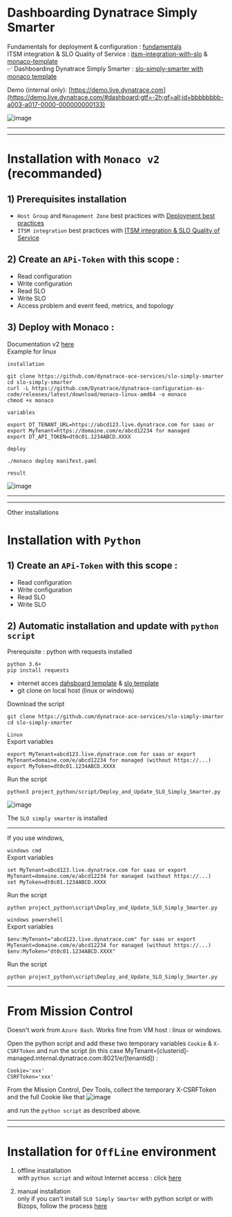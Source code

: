 # Dashboarding Dynatrace Simply Smarter

Fundamentals for deployment & configuration :  [fundamentals](https://github.com/dynatrace-ace-services/fundamentals/blob/main/README.md)    
ITSM integration & SLO Quality of Service : [itsm-integration-with-slo](https://github.com/dynatrace-ace-services/itsm-integration-with-slo#readme) & [monaco-template](https://github.com/dynatrace-ace-services/itsm-integration-with-slo/tree/main/monaco-template)    
✅ Dashboarding Dynatrace Simply Smarter : [slo-simply-smarter with monaco template](https://github.com/dynatrace-ace-services/slo-simply-smarter#readme)  

Demo (internal only): [https://demo.live.dynatrace.com](https://demo.live.dynatrace.com/#dashboard;gtf=-2h;gf=all;id=bbbbbbbb-a003-a017-0000-000000000133)

![image](https://user-images.githubusercontent.com/40337213/217482105-8ad929a7-ce7a-4a7e-b0c4-026886851441.png)

---
---

# Installation with `Monaco v2` (recommanded)

## 1) Prerequisites installation

- `Host Group` and `Management Zone` best practices with [Deployment best practices](https://github.com/dynatrace-ace-services/quickstart-ace-configurator)
- `ITSM integration` best practices with [ITSM integration & SLO Quality of Service](https://github.com/dynatrace-ace-services/easy-itsm-integration/blob/main/Readme.md)


## 2) Create an `APi-Token` with this scope :

 - Read configuration 
 - Write configuration
 - Read SLO
 - Write SLO
 - Access problem and event feed, metrics, and topology


## 3) Deploy with Monaco :

Documentation v2 [here](https://www.dynatrace.com/support/help/manage/configuration-as-code)  
Example for linux 

`installation`  
 
    git clone https://github.com/dynatrace-ace-services/slo-simply-smarter
    cd slo-simply-smarter
    curl -L https://github.com/Dynatrace/dynatrace-configuration-as-code/releases/latest/download/monaco-linux-amd64 -o monaco
    chmod +x monaco
       
`variables`

    export DT_TENANT_URL=https://abcd123.live.dynatrace.com for saas or export MyTenant=https://domaine.com/e/abcd12234 for managed 
    export DT_API_TOKEN=dt0c01.1234ABCD.XXXX
       
`deploy`

    ./monaco deploy manifest.yaml
    
`result`

![image](https://user-images.githubusercontent.com/40337213/230628299-ace2a7f6-1555-4f18-b67d-3f184c83d9d0.png)

---
---
Other installations

# Installation with `Python`

## 1) Create an `APi-Token` with this scope :

 - Read configuration 
 - Write configuration
 - Read SLO
 - Write SLO

## 2) Automatic installation and update with `python script`
Prerequisite : python with requests installed 
 
    python 3.6+
    pip install requests
    
+ internet acces [dahsboard template](https://github.com/JLLormeau/dynatrace_template_fr) & [slo template](https://github.com/dynatrace-ace-services/slo-simply-smarter/tree/main/SLOSimplySmarter/slo)
+ git clone on local host (linux or windows)
  
Download the script

    git clone https://github.com/dynatrace-ace-services/slo-simply-smarter
    cd slo-simply-smarter

`Linux`  
Export variables
     
    export MyTenant=abcd123.live.dynatrace.com for saas or export MyTenant=domaine.com/e/abcd12234 for managed (without https://...)
    export MyToken=dt0c01.1234ABCD.XXXX
    
Run the script 

    python3 project_python/script/Deploy_and_Update_SLO_Simply_Smarter.py
    
   ![image](https://user-images.githubusercontent.com/40337213/211930107-21d89c32-55fa-4dfb-a36d-6ce6b1182ffb.png)  
  
 The `SLO simply smarter` is installed 
 
 ---
 
If you use windows, 

`windows cmd`  
Export variables
     
    set MyTenant=abcd123.live.dynatrace.com for saas or export MyTenant=domaine.com/e/abcd12234 for managed (without https://...)
    set MyToken=dt0c01.1234ABCD.XXXX
    
Run the script 

    python project_python\script\Deploy_and_Update_SLO_Simply_Smarter.py
    
`windows powershell`  
Export variables
     
    $env:MyTenant="abcd123.live.dynatrace.com" for saas or export MyTenant=domaine.com/e/abcd12234 for managed (without https://...)
    $env:MyToken="dt0c01.1234ABCD.XXXX"
    
Run the script 

    python project_python\script\Deploy_and_Update_SLO_Simply_Smarter.py

 ---
 
# From Mission Control 
Doesn't work from `Azure Bash`. Works fine from VM host : linux or windows.  

Open the python script and add these two temporary variables `Cookie` & `X-CSRFToken` and run the script (in this case MyTenant=[clusterid]-managed.internal.dynatrace.com:8021/e/[tenantid])  :  
 
    Cookie='xxx'
    CSRFToken='xxx'
    
From the Mission Control, Dev Tools, collect the temporary X-CSRFToken and the full Cookie like that 
![image](https://user-images.githubusercontent.com/40337213/213934116-62c8eb34-241b-44e3-870b-ea7b0a5b47be.png)

and run the `python script` as described above.

---
---

# Installation for `OffLine` environment

1) offline insatallation   
with `python script` and witout Internet access : click [here](https://github.com/JLLormeau/slo_simply_smarter_offline)

2) manual installation  
only if you can't install `SLO Simply Smarter` with python script or with Bizops, follow the process [here](https://github.com/JLLormeau/slo_simply_smarter_offline/blob/main/Import_Dynatrace_Simply_Smarter_for_OffLine_environment.pdf)




